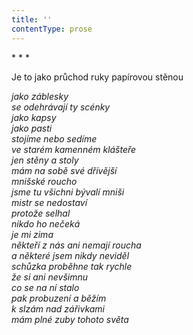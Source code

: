 ```yaml
---
title: ''
contentType: prose
---
```


<section>

\* \* \*

Je to jako průchod ruky papírovou stěnou

_jako záblesky  
se odehrávají ty scénky  
jako kapsy  
jako pasti  
stojíme nebo sedíme  
ve starém kamenném klášteře  
jen stěny a stoly  
mám na sobě své dřívější  
mnišské roucho  
jsme tu všichni bývalí mniši  
mistr se nedostaví  
protože selhal  
nikdo ho nečeká  
je mi zima  
někteří z nás ani nemají roucha  
a některé jsem nikdy neviděl  
schůzka proběhne tak rychle  
že si ani nevšimnu  
co se na ní stalo  
pak probuzení a běžím  
k slzám nad zářivkami  
mám plné zuby tohoto světa_

</section>
